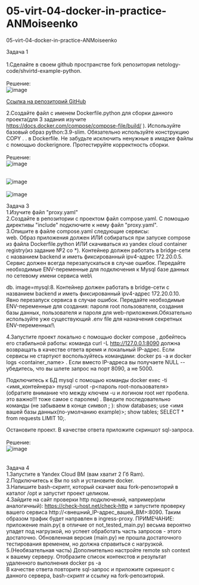 # 05-virt-04-docker-in-practice-ANMoiseenko
05-virt-04-docker-in-practice-ANMoiseenko

Задача 1\
\
1.Сделайте в своем github пространстве fork репозитория netology-code/shvirtd-example-python.\
\
Решение:\
![image](https://github.com/user-attachments/assets/954c3097-b5ae-4304-a1d8-f6277ce215a2)  

[Ссылка на репозиторий GitHub](https://github.com/joyspride812/shvirtd-example-python.git)
  
2.Создайте файл с именем Dockerfile.python для сборки данного проекта(для 3 задания изучите https://docs.docker.com/compose/compose-file/build/ ). Используйте базовый образ python:3.9-slim. Обязательно используйте конструкцию COPY . . в Dockerfile. Не забудьте исключить ненужные в имадже файлы с помощью dockerignore. Протестируйте корректность сборки.\
\
Решение:\
![image](https://github.com/user-attachments/assets/73f717d3-1440-4815-9b87-e3f7c9dc939e)

\
![image](https://github.com/user-attachments/assets/4115a18e-fee5-407d-ae15-6a0cb4562624)
\
\
![image](https://github.com/user-attachments/assets/6734e3e2-55fd-4594-8265-0dbeaf6fcca8)




Задача 3\
1.Изучите файл "proxy.yaml"\
2.Создайте в репозитории с проектом файл compose.yaml. С помощью директивы "include" подключите к нему файл "proxy.yaml".\
3.Опишите в файле compose.yaml следующие сервисы:\
web. Образ приложения должен ИЛИ собираться при запуске compose из файла Dockerfile.python ИЛИ скачиваться из yandex cloud container registry(из задание №2 со *). Контейнер должен работать в bridge-сети с названием backend и иметь фиксированный ipv4-адрес 172.20.0.5. Сервис должен всегда перезапускаться в случае ошибок. Передайте необходимые ENV-переменные для подключения к Mysql базе данных по сетевому имени сервиса web\

db. image=mysql:8. Контейнер должен работать в bridge-сети с названием backend и иметь фиксированный ipv4-адрес 172.20.0.10. Явно перезапуск сервиса в случае ошибок. Передайте необходимые ENV-переменные для создания: пароля root пользователя, создания базы данных, пользователя и пароля для web-приложения.Обязательно используйте уже существующий .env file для назначения секретных ENV-переменных!\

4.Запустите проект локально с помощью docker compose , добейтесь его стабильной работы: команда curl -L http://127.0.0.1:8090 должна возвращать в качестве ответа время и локальный IP-адрес. Если сервисы не стартуют воспользуйтесь командами: docker ps -a  и docker logs <container_name> . Если вместо IP-адреса вы получаете NULL --убедитесь, что вы шлете запрос на порт 8090, а не 5000.

Подключитесь к БД mysql с помощью команды docker exec -ti <имя_контейнера> mysql -uroot -p<пароль root-пользователя>(обратите внимание что между ключем -u и логином root нет пробела. это важно!!! тоже самое с паролем) . Введите последовательно команды (не забываем в конце символ ; ): show databases; use <имя вашей базы данных(по-умолчанию example)>; show tables; SELECT * from requests LIMIT 10;.

Остановите проект. В качестве ответа приложите скриншот sql-запроса.\
\
Решение:\
![image](https://github.com/user-attachments/assets/4efe0077-4c92-439d-ae07-72eb890ce6a4)  
\
\
Задача 4\
1.Запустите в Yandex Cloud ВМ (вам хватит 2 Гб Ram).\
2.Подключитесь к Вм по ssh и установите docker.\
3.Напишите bash-скрипт, который скачает ваш fork-репозиторий в каталог /opt и запустит проект целиком.\
4.Зайдите на сайт проверки http подключений, например(или аналогичный): https://check-host.net/check-http и запустите проверку вашего сервиса http://<внешний_IP-адрес_вашей_ВМ>:8090. Таким образом трафик будет направлен в ingress-proxy. ПРИМЕЧАНИЕ: приложение main.py( в отличие от not_tested_main.py) весьма вероятно упадет под нагрузкой, но успеет обработать часть запросов - этого достаточно. Обновленная версия (main.py) не прошла достаточного тестирования временем, но должна справиться с нагрузкой.\
5.(Необязательная часть) Дополнительно настройте remote ssh context к вашему серверу. Отобразите список контекстов и результат удаленного выполнения docker ps -a  
В качестве ответа повторите sql-запрос и приложите скриншот с данного сервера, bash-скрипт и ссылку на fork-репозиторий.




